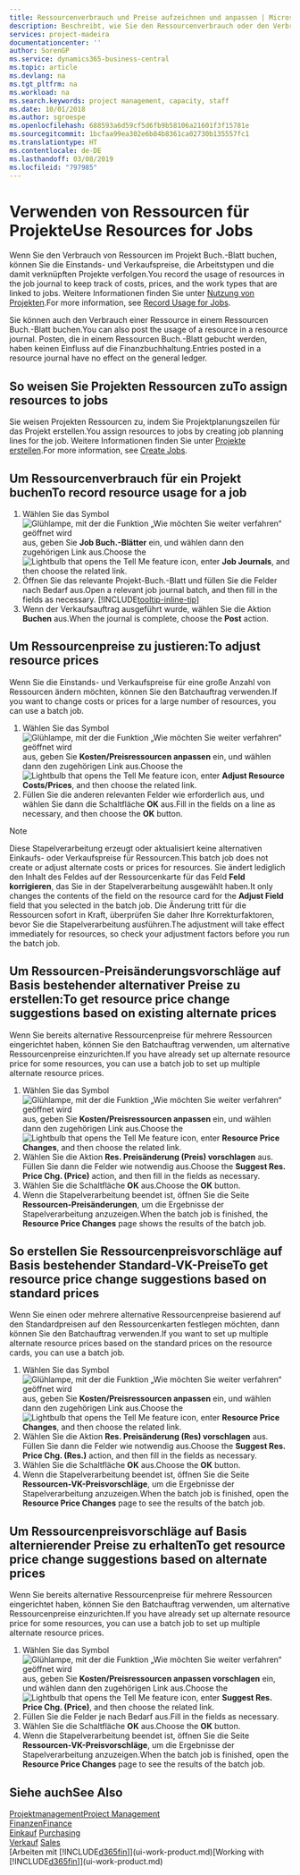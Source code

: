 ```yaml
---
title: Ressourcenverbrauch und Preise aufzeichnen und anpassen | Microsoft Docs
description: Beschreibt, wie Sie den Ressourcenverbrauch oder den Verbrauch erfassen können, die einem Projekt zugeordnet sind, um Kosten, Preisen und Arbeitstypen zu verwalten.
services: project-madeira
documentationcenter: ''
author: SorenGP
ms.service: dynamics365-business-central
ms.topic: article
ms.devlang: na
ms.tgt_pltfrm: na
ms.workload: na
ms.search.keywords: project management, capacity, staff
ms.date: 10/01/2018
ms.author: sgroespe
ms.openlocfilehash: 688593a6d59cf5d6fb9b58106a21601f3f15781e
ms.sourcegitcommit: 1bcfaa99ea302e6b84b8361ca02730b135557fc1
ms.translationtype: HT
ms.contentlocale: de-DE
ms.lasthandoff: 03/08/2019
ms.locfileid: "797985"
---
```

# <a name="use-resources-for-jobs"></a><span data-ttu-id="d3ad7-103">Verwenden von Ressourcen für Projekte</span><span class="sxs-lookup"><span data-stu-id="d3ad7-103">Use Resources for Jobs</span></span>
<span data-ttu-id="d3ad7-104">Wenn Sie den Verbrauch von Ressourcen im Projekt Buch.-Blatt buchen, können Sie die Einstands- und Verkaufspreise, die Arbeitstypen und die damit verknüpften Projekte verfolgen.</span><span class="sxs-lookup"><span data-stu-id="d3ad7-104">You record the usage of resources in the job journal to keep track of costs, prices, and the work types that are linked to jobs.</span></span> <span data-ttu-id="d3ad7-105">Weitere Informationen finden Sie unter [Nutzung von Projekten](projects-how-record-job-usage.md).</span><span class="sxs-lookup"><span data-stu-id="d3ad7-105">For more information, see [Record Usage for Jobs](projects-how-record-job-usage.md).</span></span>

<span data-ttu-id="d3ad7-106">Sie können auch den Verbrauch einer Ressource in einem Ressourcen Buch.-Blatt buchen.</span><span class="sxs-lookup"><span data-stu-id="d3ad7-106">You can also post the usage of a resource in a resource journal.</span></span> <span data-ttu-id="d3ad7-107">Posten, die in einem Ressourcen Buch.-Blatt gebucht werden, haben keinen Einfluss auf die Finanzbuchhaltung.</span><span class="sxs-lookup"><span data-stu-id="d3ad7-107">Entries posted in a resource journal have no effect on the general ledger.</span></span>

## <a name="to-assign-resources-to-jobs"></a><span data-ttu-id="d3ad7-108">So weisen Sie Projekten Ressourcen zu</span><span class="sxs-lookup"><span data-stu-id="d3ad7-108">To assign resources to jobs</span></span>
<span data-ttu-id="d3ad7-109">Sie weisen Projekten Ressourcen zu, indem Sie Projektplanungszeilen für das Projekt erstellen.</span><span class="sxs-lookup"><span data-stu-id="d3ad7-109">You assign resources to jobs by creating job planning lines for the job.</span></span> <span data-ttu-id="d3ad7-110">Weitere Informationen finden Sie unter  [Projekte erstellen](projects-how-create-jobs.md).</span><span class="sxs-lookup"><span data-stu-id="d3ad7-110">For more information, see [Create Jobs](projects-how-create-jobs.md).</span></span>

## <a name="to-record-resource-usage-for-a-job"></a><span data-ttu-id="d3ad7-111">Um Ressourcenverbrauch für ein Projekt buchen</span><span class="sxs-lookup"><span data-stu-id="d3ad7-111">To record resource usage for a job</span></span>
1. <span data-ttu-id="d3ad7-112">Wählen Sie das Symbol ![Glühlampe, mit der die Funktion „Wie möchten Sie weiter verfahren“ geöffnet wird](media/ui-search/search_small.png "Wie möchten Sie weiter verfahren?") aus, geben Sie **Job Buch.-Blätter** ein, und wählen dann den zugehörigen Link aus.</span><span class="sxs-lookup"><span data-stu-id="d3ad7-112">Choose the ![Lightbulb that opens the Tell Me feature](media/ui-search/search_small.png "Tell me what you want to do") icon, enter **Job Journals**, and then choose the related link.</span></span>
2. <span data-ttu-id="d3ad7-113">Öffnen Sie das relevante Projekt-Buch.-Blatt und füllen Sie die Felder nach Bedarf aus.</span><span class="sxs-lookup"><span data-stu-id="d3ad7-113">Open a relevant job journal batch, and then fill in the fields as necessary.</span></span> [!INCLUDE[tooltip-inline-tip](includes/tooltip-inline-tip_md.md)]
3. <span data-ttu-id="d3ad7-114">Wenn der Verkaufsauftrag ausgeführt wurde, wählen Sie die Aktion **Buchen** aus.</span><span class="sxs-lookup"><span data-stu-id="d3ad7-114">When the journal is complete, choose the **Post** action.</span></span>

## <a name="to-adjust-resource-prices"></a><span data-ttu-id="d3ad7-115">Um Ressourcenpreise zu justieren:</span><span class="sxs-lookup"><span data-stu-id="d3ad7-115">To adjust resource prices</span></span>
<span data-ttu-id="d3ad7-116">Wenn Sie die Einstands- und Verkaufspreise für eine große Anzahl von Ressourcen ändern möchten, können Sie den Batchauftrag verwenden.</span><span class="sxs-lookup"><span data-stu-id="d3ad7-116">If you want to change costs or prices for a large number of resources, you can use a batch job.</span></span>  

1. <span data-ttu-id="d3ad7-117">Wählen Sie das Symbol ![Glühlampe, mit der die Funktion „Wie möchten Sie weiter verfahren“ geöffnet wird](media/ui-search/search_small.png "Wie möchten Sie weiter verfahren?") aus, geben Sie **Kosten/Preisressourcen anpassen** ein, und wählen dann den zugehörigen Link aus.</span><span class="sxs-lookup"><span data-stu-id="d3ad7-117">Choose the ![Lightbulb that opens the Tell Me feature](media/ui-search/search_small.png "Tell me what you want to do") icon, enter **Adjust Resource Costs/Prices**, and then choose the related link.</span></span>
2. <span data-ttu-id="d3ad7-118">Füllen Sie die anderen relevanten Felder wie erforderlich aus, und wählen Sie dann die Schaltfläche **OK** aus.</span><span class="sxs-lookup"><span data-stu-id="d3ad7-118">Fill in the fields on a line as necessary, and then choose the **OK** button.</span></span>

> [!NOTE]  
>   <span data-ttu-id="d3ad7-119">Diese Stapelverarbeitung erzeugt oder aktualisiert keine alternativen Einkaufs- oder Verkaufspreise für Ressourcen.</span><span class="sxs-lookup"><span data-stu-id="d3ad7-119">This batch job does not create or adjust alternate costs or prices for resources.</span></span> <span data-ttu-id="d3ad7-120">Sie ändert lediglich den Inhalt des Feldes auf der Ressourcenkarte für das Feld **Feld korrigieren**, das Sie in der Stapelverarbeitung ausgewählt haben.</span><span class="sxs-lookup"><span data-stu-id="d3ad7-120">It only changes the contents of the field on the resource card for the **Adjust Field** field that you selected in the batch job.</span></span> <span data-ttu-id="d3ad7-121">Die Änderung tritt für die Ressourcen sofort in Kraft, überprüfen Sie daher Ihre Korrekturfaktoren, bevor Sie die Stapelverarbeitung ausführen.</span><span class="sxs-lookup"><span data-stu-id="d3ad7-121">The adjustment will take effect immediately for resources, so check your adjustment factors before you run the batch job.</span></span>

## <a name="to-get-resource-price-change-suggestions-based-on-existing-alternate-prices"></a><span data-ttu-id="d3ad7-122">Um Ressourcen-Preisänderungsvorschläge auf Basis bestehender alternativer Preise zu erstellen:</span><span class="sxs-lookup"><span data-stu-id="d3ad7-122">To get resource price change suggestions based on existing alternate prices</span></span>
<span data-ttu-id="d3ad7-123">Wenn Sie bereits alternative Ressourcenpreise für mehrere Ressourcen eingerichtet haben, können Sie den Batchauftrag verwenden, um alternative Ressourcenpreise einzurichten.</span><span class="sxs-lookup"><span data-stu-id="d3ad7-123">If you have already set up alternate resource price for some resources, you can use a batch job to set up multiple alternate resource prices.</span></span>

1. <span data-ttu-id="d3ad7-124">Wählen Sie das Symbol ![Glühlampe, mit der die Funktion „Wie möchten Sie weiter verfahren“ geöffnet wird](media/ui-search/search_small.png "Wie möchten Sie weiter verfahren?") aus, geben Sie **Kosten/Preisressourcen anpassen** ein, und wählen dann den zugehörigen Link aus.</span><span class="sxs-lookup"><span data-stu-id="d3ad7-124">Choose the ![Lightbulb that opens the Tell Me feature](media/ui-search/search_small.png "Tell me what you want to do") icon, enter **Resource Price Changes**, and then choose the related link.</span></span>
2. <span data-ttu-id="d3ad7-125">Wählen Sie die Aktion **Res. Preisänderung (Preis) vorschlagen** aus. Füllen Sie dann die Felder wie notwendig aus.</span><span class="sxs-lookup"><span data-stu-id="d3ad7-125">Choose the **Suggest Res. Price Chg. (Price)** action, and then fill in the fields as necessary.</span></span>
3. <span data-ttu-id="d3ad7-126">Wählen Sie die Schaltfläche **OK** aus.</span><span class="sxs-lookup"><span data-stu-id="d3ad7-126">Choose the **OK** button.</span></span>  
4. <span data-ttu-id="d3ad7-127">Wenn die Stapelverarbeitung beendet ist, öffnen Sie die Seite **Ressourcen-Preisänderungen**, um die Ergebnisse der Stapelverarbeitung anzuzeigen.</span><span class="sxs-lookup"><span data-stu-id="d3ad7-127">When the batch job is finished, the **Resource Price Changes** page shows the results of the batch job.</span></span>

## <a name="to-get-resource-price-change-suggestions-based-on-standard-prices"></a><span data-ttu-id="d3ad7-128">So erstellen Sie Ressourcenpreisvorschläge auf Basis bestehender Standard-VK-Preise</span><span class="sxs-lookup"><span data-stu-id="d3ad7-128">To get resource price change suggestions based on standard prices</span></span>
<span data-ttu-id="d3ad7-129">Wenn Sie einen oder mehrere alternative Ressourcenpreise basierend auf den Standardpreisen auf den Ressourcenkarten festlegen möchten, dann können Sie den Batchauftrag verwenden.</span><span class="sxs-lookup"><span data-stu-id="d3ad7-129">If you want to set up multiple alternate resource prices based on the standard prices on the resource cards, you can use a batch job.</span></span>  

1. <span data-ttu-id="d3ad7-130">Wählen Sie das Symbol ![Glühlampe, mit der die Funktion „Wie möchten Sie weiter verfahren“ geöffnet wird](media/ui-search/search_small.png "Wie möchten Sie weiter verfahren?") aus, geben Sie **Kosten/Preisressourcen anpassen** ein, und wählen dann den zugehörigen Link aus.</span><span class="sxs-lookup"><span data-stu-id="d3ad7-130">Choose the ![Lightbulb that opens the Tell Me feature](media/ui-search/search_small.png "Tell me what you want to do") icon, enter **Resource Price Changes**, and then choose the related link.</span></span>
2. <span data-ttu-id="d3ad7-131">Wählen Sie die Aktion **Res. Preisänderung (Res) vorschlagen** aus. Füllen Sie dann die Felder wie notwendig aus.</span><span class="sxs-lookup"><span data-stu-id="d3ad7-131">Choose the **Suggest Res. Price Chg. (Res.)** action, and then fill in the fields as necessary.</span></span>  
3. <span data-ttu-id="d3ad7-132">Wählen Sie die Schaltfläche **OK** aus.</span><span class="sxs-lookup"><span data-stu-id="d3ad7-132">Choose the **OK** button.</span></span>  
4. <span data-ttu-id="d3ad7-133">Wenn die Stapelverarbeitung beendet ist, öffnen Sie die Seite **Ressourcen-VK-Preisvorschläge**, um die Ergebnisse der Stapelverarbeitung anzuzeigen.</span><span class="sxs-lookup"><span data-stu-id="d3ad7-133">When the batch job is finished, open the **Resource Price Changes** page to see the results of the batch job.</span></span>

## <a name="to-get-resource-price-change-suggestions-based-on-alternate-prices"></a><span data-ttu-id="d3ad7-134">Um Ressourcenpreisvorschläge auf Basis alternierender Preise zu erhalten</span><span class="sxs-lookup"><span data-stu-id="d3ad7-134">To get resource price change suggestions based on alternate prices</span></span>
<span data-ttu-id="d3ad7-135">Wenn Sie bereits alternative Ressourcenpreise für mehrere Ressourcen eingerichtet haben, können Sie den Batchauftrag verwenden, um alternative Ressourcenpreise einzurichten.</span><span class="sxs-lookup"><span data-stu-id="d3ad7-135">If you have already set up alternate resource price for some resources, you can use a batch job to set up multiple alternate resource prices.</span></span>

1. <span data-ttu-id="d3ad7-136">Wählen Sie das Symbol ![Glühlampe, mit der die Funktion „Wie möchten Sie weiter verfahren“ geöffnet wird](media/ui-search/search_small.png "Wie möchten Sie weiter verfahren?") aus, geben Sie **Kosten/Preisressourcen anpassen vorschlagen** ein, und wählen dann den zugehörigen Link aus.</span><span class="sxs-lookup"><span data-stu-id="d3ad7-136">Choose the ![Lightbulb that opens the Tell Me feature](media/ui-search/search_small.png "Tell me what you want to do") icon, enter **Suggest Res. Price Chg. (Price)**, and then choose the related link.</span></span>  
2. <span data-ttu-id="d3ad7-137">Füllen Sie die Felder je nach Bedarf aus.</span><span class="sxs-lookup"><span data-stu-id="d3ad7-137">Fill in the fields as necessary.</span></span>
3. <span data-ttu-id="d3ad7-138">Wählen Sie die Schaltfläche **OK** aus.</span><span class="sxs-lookup"><span data-stu-id="d3ad7-138">Choose the **OK** button.</span></span>  
4. <span data-ttu-id="d3ad7-139">Wenn die Stapelverarbeitung beendet ist, öffnen Sie die Seite **Ressourcen-VK-Preisvorschläge**, um die Ergebnisse der Stapelverarbeitung anzuzeigen.</span><span class="sxs-lookup"><span data-stu-id="d3ad7-139">When the batch job is finished, open the **Resource Price Changes** page to see the results of the batch job.</span></span>

## <a name="see-also"></a><span data-ttu-id="d3ad7-140">Siehe auch</span><span class="sxs-lookup"><span data-stu-id="d3ad7-140">See Also</span></span>
[<span data-ttu-id="d3ad7-141">Projektmanagement</span><span class="sxs-lookup"><span data-stu-id="d3ad7-141">Project Management</span></span>](projects-manage-projects.md)  
[<span data-ttu-id="d3ad7-142">Finanzen</span><span class="sxs-lookup"><span data-stu-id="d3ad7-142">Finance</span></span>](finance.md)  
<span data-ttu-id="d3ad7-143">[Einkauf](purchasing-manage-purchasing.md)       </span><span class="sxs-lookup"><span data-stu-id="d3ad7-143">[Purchasing](purchasing-manage-purchasing.md)       </span></span>  
<span data-ttu-id="d3ad7-144">[Verkauf](sales-manage-sales.md)   </span><span class="sxs-lookup"><span data-stu-id="d3ad7-144">[Sales](sales-manage-sales.md)   </span></span>  
<span data-ttu-id="d3ad7-145">[Arbeiten mit [!INCLUDE[d365fin](includes/d365fin_md.md)]](ui-work-product.md)</span><span class="sxs-lookup"><span data-stu-id="d3ad7-145">[Working with [!INCLUDE[d365fin](includes/d365fin_md.md)]](ui-work-product.md)</span></span>  
